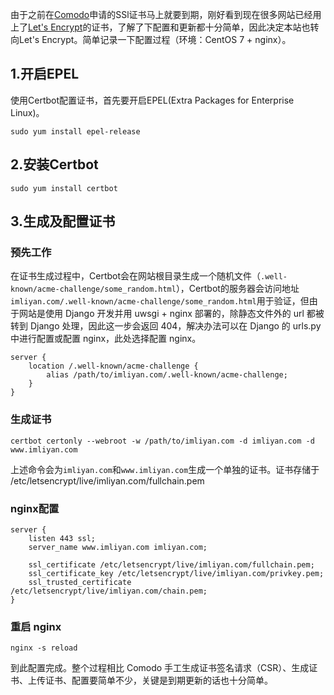 由于之前在[Comodo](https://ssl.comodo.com/free-ssl-certificate.php)申请的SSl证书马上就要到期，刚好看到现在很多网站已经用上了[Let's Encrypt](https://letsencrypt.org/)的证书，了解了下配置和更新都十分简单，因此决定本站也转向Let's Encrypt。简单记录一下配置过程（环境：CentOS 7 + nginx）。

## 1.开启EPEL

使用Certbot配置证书，首先要开启EPEL(Extra Packages for Enterprise Linux)。

    sudo yum install epel-release

## 2.安装Certbot

    sudo yum install certbot

## 3.生成及配置证书

### 预先工作

在证书生成过程中，Certbot会在网站根目录生成一个随机文件（`.well-known/acme-challenge/some_random.html`），Certbot的服务器会访问地址`imliyan.com/.well-known/acme-challenge/some_random.html`用于验证，但由于网站是使用 Django 开发并用 uwsgi + nginx 部署的，除静态文件外的 url 都被转到 Django 处理，因此这一步会返回 404，解决办法可以在 Django 的 urls.py 中进行配置或配置 nginx，此处选择配置 nginx。

    server {
        location /.well-known/acme-challenge {
            alias /path/to/imliyan.com/.well-known/acme-challenge;
        }
    }

### 生成证书

    certbot certonly --webroot -w /path/to/imliyan.com -d imliyan.com -d www.imliyan.com

上述命令会为`imliyan.com`和`www.imliyan.com`生成一个单独的证书。证书存储于 /etc/letsencrypt/live/imliyan.com/fullchain.pem

### nginx配置

    server {
        listen 443 ssl;
        server_name www.imliyan.com imliyan.com;
        
        ssl_certificate /etc/letsencrypt/live/imliyan.com/fullchain.pem;
        ssl_certificate_key /etc/letsencrypt/live/imliyan.com/privkey.pem;
        ssl_trusted_certificate /etc/letsencrypt/live/imliyan.com/chain.pem;
    }

### 重启 nginx 

    nginx -s reload

到此配置完成。整个过程相比 Comodo 手工生成证书签名请求（CSR）、生成证书、上传证书、配置要简单不少，关键是到期更新的话也十分简单。
